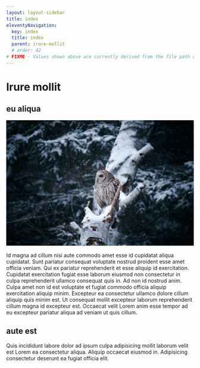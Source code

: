 ```yaml
---
layout: layout-sidebar
title: index
eleventyNavigation:
  key: index
  title: index
  parent: irure-mollit
  # order: 42
# FIXME - Values shown above are currently derived from the file path only, except order which is also commented out because it is optional. Correct as desired and delete comment(s).
---
```


# Irure mollit

## eu aliqua

<img class="bordered" src="/static/images/bulksplash-hyneseyes-zLrqHNms8eE.jpg" alt="bulksplash-hyneseyes-zLrqHNms8eE.jpg" />

Id magna ad cillum nisi aute commodo amet esse id cupidatat aliqua cupidatat. Sunt pariatur consequat voluptate nostrud proident esse amet officia veniam. Qui ex pariatur reprehenderit et esse aliquip id exercitation. Cupidatat exercitation fugiat esse laborum eiusmod non consectetur in culpa reprehenderit ullamco consequat quis in. Ad non id nostrud anim. Culpa amet non id est voluptate et fugiat commodo officia aliquip exercitation aliquip minim. Excepteur ea consectetur ullamco dolore cillum aliquip quis minim est. Ut consequat mollit excepteur laborum reprehenderit cillum magna id excepteur est. Occaecat velit Lorem anim esse tempor ad eu excepteur pariatur aliqua ad veniam ut quis cillum.

## aute est

Quis incididunt labore dolor ad ipsum culpa adipisicing mollit laborum velit est Lorem ea consectetur aliqua. Aliquip occaecat eiusmod in. Adipisicing consectetur deserunt ea fugiat officia elit.
